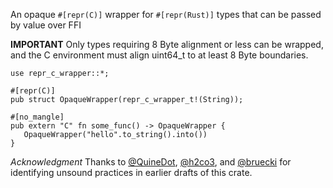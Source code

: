 An opaque `#[repr(C)]` wrapper for `#[repr(Rust)]` types that can be passed by value over FFI

**IMPORTANT** Only types requiring 8 Byte alignment or less can be wrapped, and the C
environment must align uint64_t to at least 8 Byte boundaries.

```
use repr_c_wrapper::*;

#[repr(C)]
pub struct OpaqueWrapper(repr_c_wrapper_t!(String));

#[no_mangle]
pub extern "C" fn some_func() -> OpaqueWrapper {
   OpaqueWrapper("hello".to_string().into())
}
```

*Acknowledgment* Thanks to [@QuineDot](https://github.com/QuineDot), [@h2co3](https://github.com/H2CO3), and 
[@bruecki](https://users.rust-lang.org/u/bruecki/summary) for identifying unsound practices in earlier drafts of this crate.
